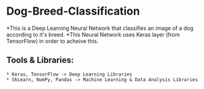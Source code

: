 # Dog-Breed-Classification

*This is a Deep Learning Neural Network that classifies an image of a dog according to it's breed.
*This Neural Network uses Keras layer (from TensorFlow) in order to acheive this.

## Tools & Libraries:
    * Keras, TensorFlow -> Deep Learning Libraries
    * SkLearn, NumPy, Pandas -> Machine Learning & Data Analysis Libraries

